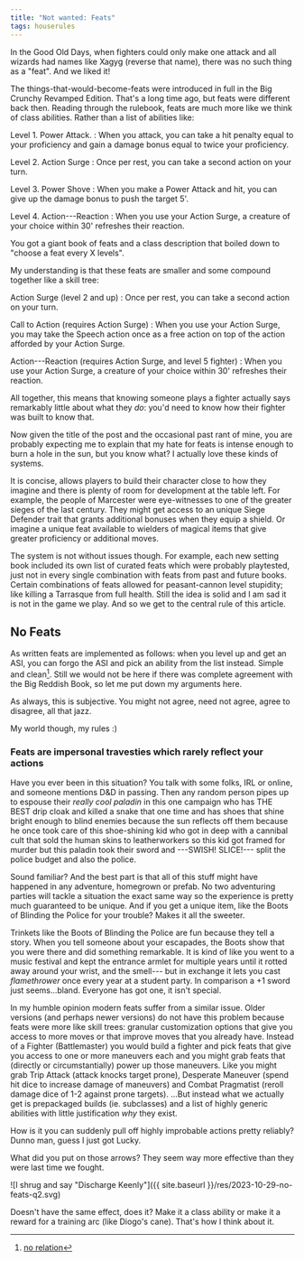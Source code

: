 ```yaml
---
title: "Not wanted: Feats"
tags: houserules
---
```


In the Good Old Days,
when fighters could only make one attack
and all wizards had names like Xagyg (reverse that name),
there was no such thing as a "feat".
And we liked it!

The things-that-would-become-feats were introduced in full in the Big Crunchy Revamped Edition.
That's a long time ago, but feats were different back then.
Reading through the rulebook,
feats are much more like we think of class abilities.
Rather than a list of abilities like:

Level 1. Power Attack.
: When you attack,
you can take a hit penalty equal to your proficiency
and gain a damage bonus equal to twice your proficiency.

Level 2. Action Surge
: Once per rest, you can take a second action on your turn.

Level 3. Power Shove
: When you make a Power Attack and hit,
you can give up the damage bonus to push the target 5'.

Level 4. Action---Reaction
: When you use your Action Surge,
a creature of your choice within 30' refreshes their reaction.

You got a giant book of feats
and a class description that boiled down to
"choose a feat every X levels".

My understanding is that these feats are smaller
and some compound together
like a skill tree:

Action Surge (level 2 and up)
: Once per rest, you can take a second action on your turn.

Call to Action (requires Action Surge)
: When you use your Action Surge,
you may take the Speech action once as a free action
on top of the action afforded by your Action Surge.

Action---Reaction (requires Action Surge, and level 5 fighter)
: When you use your Action Surge,
a creature of your choice within 30' refreshes their reaction.

All together, this means that knowing someone plays a fighter
actually says remarkably little about what they _do_:
you'd need to know how their fighter was built to know that.

Now given the title of the post
and the occasional past rant of mine,
you are probably expecting me to explain
that my hate for feats is intense enough to burn a hole in the sun,
but you know what?
I actually love these kinds of systems.

It is concise,
allows players to build their character close to how they imagine
and there is plenty of room for development at the table left.
For example, the people of Marcester were eye-witnesses to one of the greater sieges of the last century.
They might get access to an unique Siege Defender trait that grants additional bonuses when they equip a shield.
Or imagine a unique feat available to wielders of magical items that give greater proficiency or additional moves.

The system is not without issues though.
For example, each new setting book included its own list of curated feats
which were probably playtested,
just not in every single combination with feats from past and future books.
Certain combinations of feats allowed for peasant-cannon level stupidity;
like killing a Tarrasque from full health.
Still the idea is solid and I am sad it is not in the game we play.
And so we get to the central rule of this article.

## No Feats

As written feats are implemented as follows:
when you level up and get an ASI,
you can forgo the ASI and pick an ability from the list instead.
Simple and clean[^1].
Still we would not be here if there was complete agreement
with the Big Reddish Book, so let me put down my arguments here.

As always, this is subjective.
You might not agree,
need not agree,
agree to disagree,
all that jazz.

My world though, my rules :)

### Feats are impersonal travesties which rarely reflect your actions

Have you ever been in this situation?
You talk with some folks,
IRL or online,
and someone mentions D&D in passing.
Then any random person pipes up
to espouse their _really cool paladin_ in this one campaign
who has THE BEST drip cloak
and killed a snake that one time
and has shoes that shine bright enough to blind enemies because the sun reflects off them
because he once took care of this shoe-shining kid
who got in deep with a cannibal cult that sold the human skins to leatherworkers
so this kid got framed for murder
but this paladin took their sword and
---SWISH! SLICE!---
split the police budget and also the police.

Sound familiar?
And the best part is that all of this stuff might have happened in any adventure,
homegrown or prefab.
No two adventuring parties will tackle a situation the exact same way
so the experience is pretty much guaranteed to be unique.
And if you get a unique item, like the Boots of Blinding the Police for your trouble?
Makes it all the sweeter.

Trinkets like the Boots of Blinding the Police are fun because they tell a story.
When you tell someone about your escapades,
the Boots show that you were there and did something remarkable.
It is kind of like you went to a music festival
and kept the entrance armlet for multiple years
until it rotted away around your wrist, and the smell---
but in exchange it lets you cast _flamethrower_ once every year at a student party.
In comparison a +1 sword just seems...bland.
Everyone has got one, it isn't special.

In my humble opinion modern feats suffer from a similar issue.
Older versions (and perhaps newer versions) do not have this problem
because feats were more like skill trees:
granular customization options
that give you access to more moves
or that improve moves that you already have.
Instead of a Fighter (Battlemaster)
you would build a fighter
and pick feats that give you access to one or more maneuvers each
and you might grab feats that (directly or circumstantially) power up those maneuvers.
Like you might grab
Trip Attack (attack knocks target prone),
Desperate Maneuver (spend hit dice to increase damage of maneuvers)
and Combat Pragmatist (reroll damage dice of 1-2 against prone targets).
...But instead what we actually get is prepackaged builds (ie. subclasses)
and a list of highly generic abilities with little justification _why_ they exist.

How is it you can suddenly pull off highly improbable actions pretty reliably?
Dunno man, guess I just got Lucky.

What did you put on those arrows?
They seem way more effective than they were last time we fought.

![I shrug and say "Discharge Keenly"]({{ site.baseurl }}/res/2023-10-29-no-feats-q2.svg)

Doesn't have the same effect, does it?
Make it a class ability or make it a reward for a training arc (like Diogo's cane).
That's how I think about it.

[^1]: [no relation](https://www.youtube.com/watch?v=_Hl3W4HB254)
